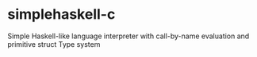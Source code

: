 # simplehaskell-c
Simple Haskell-like language interpreter with call-by-name evaluation and primitive struct Type system
